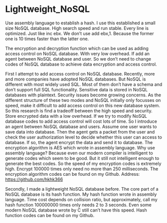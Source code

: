 # Lightweight_NoSQL
Use assembly language to establish a hash. I use this established a small size NoSQL database. High search speed and run stable. Every line is optimized. Just like inc ebx. We don’t use add ebx,1. Because the former one is 10 times faster than the latter one. 

The encryption and decryption function which can be used as adding access control on NoSQL database. With very low overhead. If add an agent between NoSQL database and user. So we don’t need to change codes of NoSQL database to achieve data encryption and access control.

First I attempt to add access control on NoSQL database. Recently, more and more companies have adopted NoSQL databases. But NoSQL is different with most widely used SQL. Most of them don’t have a schema and don’t support full SQL functionality. Sensitive data is stored in NoSQL databases with plaintext. Security issues become growing concerns. As the different structure of these two modes and NoSQL initially only focusses on speed, make it difficult to add access control on this new database system. So this research is find a tradeoff between the high speed and security. Store encrypted data with a low overhead. If we try to modify NoSQL database codes to add access control will cost lots of time. So I introduce an agent between NoSQL database and users. Assume one user wants to save data into database. Then the agent gets a packet from the user and check the user authorization level to decide whether this user can access to database. If so, the agent encrypt the data and send it to database. The encryption algorithm is AES which wrote in assembly language. Why use assembly language? Because even our modern compiler is intelligent to generate codes which seem to be good. But it still not intelligent enough to generate the best codes. So the speed of my encryption codes is extremely high. Encrypt 100000 times only need no more than 250 milliseconds. The encryption algorithm codes can be found on my Github. Address: https://github.com/hkhk366

Secondly, I made a lightweight NoSQL database before. The core part of a NoSQL database is its hash function. My hash function wrote in assembly language. Time cost depends on collision ratio, but approximately, call my hash function 100000000 times only needs 2 to 3 seconds. Even some modern NoSQL database wrote by C still can’t have this speed. Hash function codes can be found on my Github.
